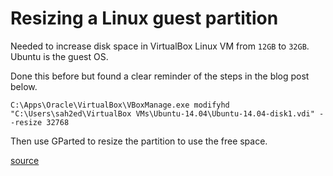 # Resizing a Linux guest partition

Needed to increase disk space in VirtualBox Linux VM from `12GB` to `32GB`. Ubuntu is the guest OS.

Done this before but found a clear reminder of the steps in the blog post below.

```
C:\Apps\Oracle\VirtualBox\VBoxManage.exe modifyhd "C:\Users\sah2ed\VirtualBox VMs\Ubuntu-14.04\Ubuntu-14.04-disk1.vdi" --resize 32768
```

Then use GParted to resize the partition to use the free space.


[source](http://logicmason.com/2012/growing-a-hard-drive-partition-in-a-virtualbox-ubuntu-guest/)

